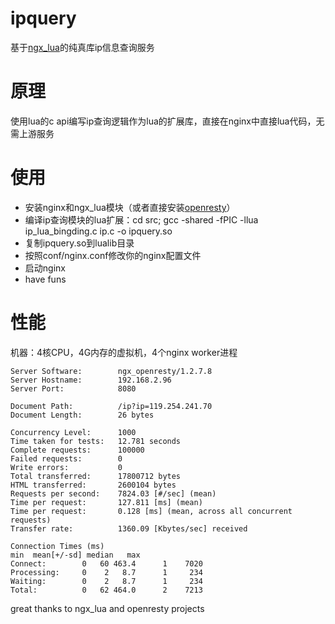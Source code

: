 ipquery
=======
基于[ngx\_lua](http://wiki.nginx.org/HttpLuaModule)的纯真库ip信息查询服务

原理
=======
使用lua的c api编写ip查询逻辑作为lua的扩展库，直接在nginx中直接lua代码，无需上游服务

使用
=======
* 安装nginx和ngx\_lua模块（或者直接安装[openresty](http://openresty.org/)）
* 编译ip查询模块的lua扩展：cd src; gcc -shared -fPIC -llua ip_lua_bingding.c ip.c -o ipquery.so
* 复制ipquery.so到lualib目录
* 按照conf/nginx.conf修改你的nginx配置文件
* 启动nginx
* have funs

性能
=======
机器：4核CPU，4G内存的虚拟机，4个nginx worker进程
    
    Server Software:        ngx_openresty/1.2.7.8
    Server Hostname:        192.168.2.96
    Server Port:            8080
    
    Document Path:          /ip?ip=119.254.241.70
    Document Length:        26 bytes
    
    Concurrency Level:      1000
    Time taken for tests:   12.781 seconds
    Complete requests:      100000
    Failed requests:        0
    Write errors:           0
    Total transferred:      17800712 bytes
    HTML transferred:       2600104 bytes
    Requests per second:    7824.03 [#/sec] (mean)
    Time per request:       127.811 [ms] (mean)
    Time per request:       0.128 [ms] (mean, across all concurrent requests)
    Transfer rate:          1360.09 [Kbytes/sec] received

    Connection Times (ms)
    min  mean[+/-sd] median   max
    Connect:        0   60 463.4      1    7020
    Processing:     0    2   8.7      1     234
    Waiting:        0    2   8.7      1     234
    Total:          0   62 464.0      2    7213

great thanks to ngx\_lua and openresty projects
